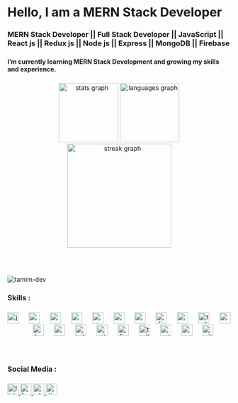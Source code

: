 <h1 align="left">Hello, I am a MERN Stack Developer</h1>

###

<h3 align="left">MERN Stack Developer || Full Stack Developer || JavaScript || React js || Redux js || Node js || Express || MongoDB || Firebase</h3>

###

<h4 align="left">I’m currently learning MERN Stack Development and growing my skills and experience.</h4>

###

<div align="center">
  <img src="https://github-readme-stats.vercel.app/api?username=tamim-dev&hide_title=false&hide_rank=true&show_icons=true&include_all_commits=true&count_private=true&disable_animations=false&theme=gotham&locale=en&hide_border=false&order=1" height="134" alt="stats graph"  />
  <img src="https://github-readme-stats.vercel.app/api/top-langs?username=tamim-dev&locale=en&hide_title=false&layout=compact&card_width=320&langs_count=7&theme=gotham&hide_border=false&order=2" height="134" alt="languages graph"  />
  <img src="https://streak-stats.demolab.com?user=tamim-dev&locale=en&mode=weekly&theme=gotham&hide_border=false&border_radius=0&order=3" height="235" alt="streak graph"  />
</div>

###

<br clear="both">

###


<p align="left"> <img src="https://komarev.com/ghpvc/?username=tamim-dev&label=Profile%20views&color=0e75b6&style=flat" alt="tamim-dev" /> </p>

###

<h3 align="left">Skills :</h3>

###

<div align="center">
  <img src="https://img.shields.io/badge/JavaScript-F7DF1E?logo=javascript&logoColor=black&style=for-the-badge" height="25" alt="javascript logo"  />
  <img width="15" />
  <img src="https://img.shields.io/badge/React-61DAFB?logo=react&logoColor=black&style=for-the-badge" height="25" alt="react logo"  />
  <img width="15" />
  <img src="https://img.shields.io/badge/Next.js-000000?logo=nextdotjs&logoColor=white&style=for-the-badge" height="25" alt="nextjs logo"  />
  <img width="15" />
  <img src="https://img.shields.io/badge/Node.js-339933?logo=nodedotjs&logoColor=white&style=for-the-badge" height="25" alt="nodejs logo"  />
  <img width="15" />
  <img src="https://img.shields.io/badge/Express-000000?logo=express&logoColor=white&style=for-the-badge" height="25" alt="express logo"  />
  <img width="15" />
  <img src="https://img.shields.io/badge/MongoDB-47A248?logo=mongodb&logoColor=white&style=for-the-badge" height="25" alt="mongodb logo"  />
  <img width="15" />
  <img src="https://img.shields.io/badge/Redux-764ABC?logo=redux&logoColor=white&style=for-the-badge" height="25" alt="redux logo"  />
  <img width="15" />
  <img src="https://img.shields.io/badge/Firebase-FFCA28?logo=firebase&logoColor=black&style=for-the-badge" height="25" alt="firebase logo"  />
  <img width="15" />
  <img src="https://img.shields.io/badge/Sass-CC6699?logo=sass&logoColor=black&style=for-the-badge" height="25" alt="sass logo"  />
  <img width="15" />
  <img src="https://img.shields.io/badge/Tailwind CSS-06B6D4?logo=tailwindcss&logoColor=black&style=for-the-badge" height="25" alt="tailwindcss logo"  />
  <img width="15" />
  <img src="https://img.shields.io/badge/MUI-007FFF?logo=mui&logoColor=white&style=for-the-badge" height="25" alt="materialui logo"  />
  <img width="15" />
  <img src="https://img.shields.io/badge/Bootstrap-7952B3?logo=bootstrap&logoColor=white&style=for-the-badge" height="25" alt="bootstrap logo"  />
  <img width="15" />
  <img src="https://img.shields.io/badge/npm-CB3837?logo=npm&logoColor=white&style=for-the-badge" height="25" alt="npm logo"  />
  <img width="15" />
  <img src="https://img.shields.io/badge/Git-F05032?logo=git&logoColor=white&style=for-the-badge" height="25" alt="git logo"  />
  <img width="15" />
  <img src="https://img.shields.io/badge/GitHub-181717?logo=github&logoColor=white&style=for-the-badge" height="25" alt="github logo"  />
  <img width="15" />
  <img src="https://img.shields.io/badge/Figma-F24E1E?logo=figma&logoColor=white&style=for-the-badge" height="25" alt="figma logo"  />
  <img width="15" />
  <img src="https://img.shields.io/badge/Trello-0052CC?logo=trello&logoColor=white&style=for-the-badge" height="25" alt="trello logo"  />
  <img width="15" />
  <img src="https://img.shields.io/badge/Netlify-00C7B7?logo=netlify&logoColor=black&style=for-the-badge" height="25" alt="netlify logo"  />
  <img width="15" />
  <img src="https://img.shields.io/badge/Vercel-000000?logo=vercel&logoColor=white&style=for-the-badge" height="25" alt="vercel logo"  />
  <img width="15" />
  <img src="https://img.shields.io/badge/Vite-646CFF?logo=vite&logoColor=white&style=for-the-badge" height="25" alt="vite logo"  />
</div>

###

<br clear="both">

<h3 align="left">Social Media :</h3>

###

<div align="left">
  <a href="https://www.linkedin.com/in/tanvir-mahmud-tamim-968786264/" target="_blank">
    <img src="https://img.shields.io/static/v1?message=LinkedIn&logo=linkedin&label=&color=0077B5&logoColor=white&labelColor=&style=for-the-badge" height="25" alt="linkedin logo"  />
  </a>
  <a href="https://www.facebook.com/TanvirMahmudTamim.5" target="_blank">
    <img src="https://img.shields.io/static/v1?message=Facebook&logo=facebook&label=&color=1877F2&logoColor=white&labelColor=&style=for-the-badge" height="25" alt="facebook logo"  />
  </a>
  <a href="+8801772280747" target="_blank">
    <img src="https://img.shields.io/static/v1?message=Whatsapp&logo=whatsapp&label=&color=25D366&logoColor=white&labelColor=&style=for-the-badge" height="25" alt="whatsapp logo"  />
  </a>
  <a href="tamim8420" target="_blank">
    <img src="https://img.shields.io/static/v1?message=Discord&logo=discord&label=&color=7289DA&logoColor=white&labelColor=&style=for-the-badge" height="25" alt="discord logo"  />
  </a>
</div>

###
